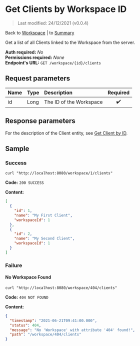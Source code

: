 # Get Clients by Workspace ID

> Last modified: 24/12/2021 (v0.0.4)

Back to [Workspace](../Workspace.md) | to [Summary](../../README.md)

Get a list of all Clients linked to the Workspace from the server.

**Auth required:** _No_  
**Permissions required:** _None_  
**Endpoint's URL:** `GET /workspace/{id}/clients`

## Request parameters

| Name | Type | Description             | Required |
|:-----|:-----|:------------------------|:--------:|
| id   | Long | The ID of the Workspace |    ✔️    |

## Response parameters

For the description of the Client entity, see [Get Client by ID](../Client/Get-Client-by-ID.md).

## Sample

### Success

```shell
curl "http://localhost:8080/workspace/1/clients"
```

**Code:** `200 SUCCESS`

**Content:**

```json
[
  {
    "id": 1,
    "name": "My First Client",
    "workspaceId": 1
  },
  {
    "id": 2,
    "name": "My Second Client",
    "workspaceId": 1
  }
]
```

### Failure

#### No Workspace Found

```shell
curl "http://localhost:8080/workspace/404/clients"
```

**Code:** `404 NOT FOUND`

**Content:**

```json
{
  "timestamp": "2021-06-21T09:41:00.000",
  "status": 404,
  "message": "No 'Workspace' with attribute '404' found!",
  "path": "/workspace/404/clients"
}
```
